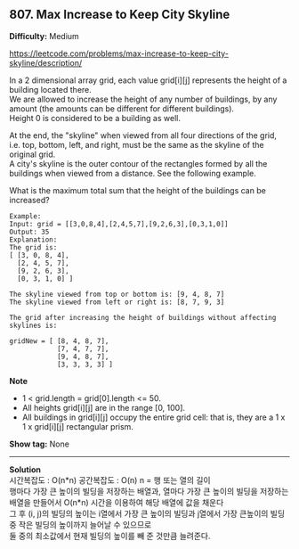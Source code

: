 ## 807. Max Increase to Keep City Skyline

**Difficulty:** Medium

https://leetcode.com/problems/max-increase-to-keep-city-skyline/description/

In a 2 dimensional array grid, each value grid[i][j] represents the height of a building located there.  
We are allowed to increase the height of any number of buildings, by any amount (the amounts can be different for different buildings).  
Height 0 is considered to be a building as well.  

At the end, the "skyline" when viewed from all four directions of the grid, i.e. top, bottom, left, and right, must be the same as the skyline of the original grid.  
A city's skyline is the outer contour of the rectangles formed by all the buildings when viewed from a distance. See the following example.

What is the maximum total sum that the height of the buildings can be increased?  

```
Example:
Input: grid = [[3,0,8,4],[2,4,5,7],[9,2,6,3],[0,3,1,0]]
Output: 35
Explanation: 
The grid is:
[ [3, 0, 8, 4], 
  [2, 4, 5, 7],
  [9, 2, 6, 3],
  [0, 3, 1, 0] ]

The skyline viewed from top or bottom is: [9, 4, 8, 7]
The skyline viewed from left or right is: [8, 7, 9, 3]

The grid after increasing the height of buildings without affecting skylines is:

gridNew = [ [8, 4, 8, 7],
            [7, 4, 7, 7],
            [9, 4, 8, 7],
            [3, 3, 3, 3] ]

```

**Note**
* 1 < grid.length = grid\[0\].length <= 50.
* All heights grid\[i\]\[j\] are in the range \[0, 100\].
* All buildings in grid\[i\]\[j\] occupy the entire grid cell: that is, they are a 1 x 1 x grid\[i\]\[j\] rectangular prism.

**Show tag:** None

-----------------------------

**Solution** <br/>
시간복잡도 : O(n\*n) 공간복잡도 : O(n) n = 행 또는 열의 길이  
행마다 가장 큰 높이의 빌딩을 저장하는 배열과, 열마다 가장 큰 높이의 빌딩을 저장하는 배열을 만들어서 O(n\*n) 시간을 이용하여 해당 배열에 값을 채운다  
그 후 (i, j)의 빌딩의 높이는 i열에서 가장 큰 높이의 빌딩과 j열에서 가장 큰높이의 빌딩 중 작은 빌딩의 높이까지 늘어날 수 있으므로  
둘 중의 최소값에서 현재 빌딩의 높이를 빼 준 것만큼 늘려준다.  	